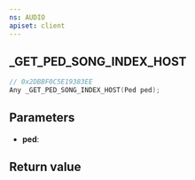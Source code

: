 ```yaml
---
ns: AUDIO
apiset: client
---
```

## _GET_PED_SONG_INDEX_HOST

```c
// 0x2DBBF0C5E19383EE
Any _GET_PED_SONG_INDEX_HOST(Ped ped);
```


## Parameters
* **ped**:

## Return value

